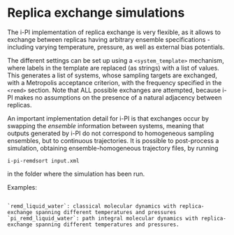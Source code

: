 Replica exchange simulations
=============================

The i-PI implementation of replica exchange is very flexible, as it allows to exchange between replicas 
having arbitrary ensemble specifications - including varying temperature, pressure, as well as external
bias potentials. 

The different settings can be set up using a `<system_template>` mechanism, where labels in the template
are replaced (as strings) with a list of values. This generates a list of systems, whose sampling targets
are exchanged, with a Metropolis acceptance criterion, with the frequency specified in the `<remd>` section.
Note that ALL possible exchanges are attempted, because i-PI makes no assumptions on the presence of
a natural adjacency between replicas. 

An important implementation detail for i-PI is that exchanges occur by swapping the _ensemble_ information 
between systems, meaning that outputs generated by i-PI do not correspond to homogeneous sampling ensembles,
but to continuous trajectories. It is possible to post-process a simulation, obtaining ensemble-homogeneous
trajectory files, by running 

```
i-pi-remdsort input.xml
```

in the folder where the simulation has been run. 

Examples:
~~~~~~~~~

`remd_liquid_water`: classical molecular dynamics with replica-exchange spanning different temperatures and pressures
`pi_remd_liquid_water`: path integral molecular dynamics with replica-exchange spanning different temperatures and pressures.
